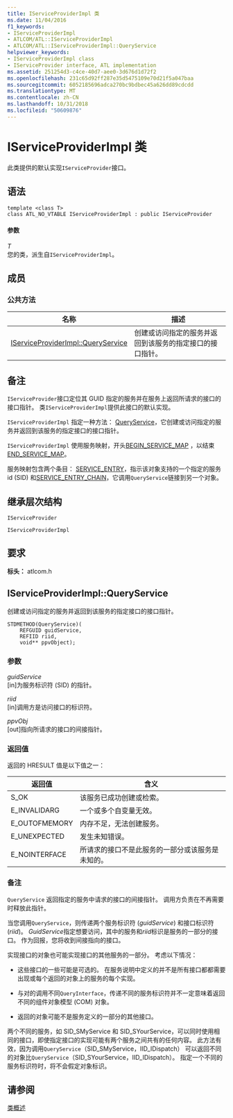 ```yaml
---
title: IServiceProviderImpl 类
ms.date: 11/04/2016
f1_keywords:
- IServiceProviderImpl
- ATLCOM/ATL::IServiceProviderImpl
- ATLCOM/ATL::IServiceProviderImpl::QueryService
helpviewer_keywords:
- IServiceProviderImpl class
- IServiceProvider interface, ATL implementation
ms.assetid: 251254d3-c4ce-40d7-aee0-3d676d1d72f2
ms.openlocfilehash: 231c65d92ff287e35d5475109e70d21f5a047baa
ms.sourcegitcommit: 6052185696adca270bc9bdbec45a626dd89cdcdd
ms.translationtype: MT
ms.contentlocale: zh-CN
ms.lasthandoff: 10/31/2018
ms.locfileid: "50609876"
---
```

# <a name="iserviceproviderimpl-class"></a>IServiceProviderImpl 类

此类提供的默认实现`IServiceProvider`接口。

## <a name="syntax"></a>语法

```
template <class T>
class ATL_NO_VTABLE IServiceProviderImpl : public IServiceProvider
```

#### <a name="parameters"></a>参数

*T*<br/>
您的类，派生自`IServiceProviderImpl`。

## <a name="members"></a>成员

### <a name="public-methods"></a>公共方法

|名称|描述|
|----------|-----------------|
|[IServiceProviderImpl::QueryService](#queryservice)|创建或访问指定的服务并返回到该服务的指定接口的接口指针。|

## <a name="remarks"></a>备注

`IServiceProvider`接口定位其 GUID 指定的服务并在服务上返回所请求的接口的接口指针。 类`IServiceProviderImpl`提供此接口的默认实现。

`IServiceProviderImpl` 指定一种方法： [QueryService](#queryservice)，它创建或访问指定的服务并返回到该服务的指定接口的接口指针。

`IServiceProviderImpl` 使用服务映射，开头[BEGIN_SERVICE_MAP](service-map-macros.md#begin_service_map) ，以结束[END_SERVICE_MAP](service-map-macros.md#end_service_map)。

服务映射包含两个条目： [SERVICE_ENTRY](service-map-macros.md#service_entry)，指示该对象支持的一个指定的服务 id (SID) 和[SERVICE_ENTRY_CHAIN](service-map-macros.md#service_entry_chain)，它调用`QueryService`链接到另一个对象。

## <a name="inheritance-hierarchy"></a>继承层次结构

`IServiceProvider`

`IServiceProviderImpl`

## <a name="requirements"></a>要求

**标头：** atlcom.h

##  <a name="queryservice"></a>  IServiceProviderImpl::QueryService

创建或访问指定的服务并返回到该服务的指定接口的接口指针。

```
STDMETHOD(QueryService)(
    REFGUID guidService,
    REFIID riid,
    void** ppvObject);
```

### <a name="parameters"></a>参数

*guidService*<br/>
[in]为服务标识符 (SID) 的指针。

*riid*<br/>
[in]调用方是访问接口的标识符。

*ppvObj*<br/>
[out]指向所请求的接口的间接指针。

### <a name="return-value"></a>返回值

返回的 HRESULT 值是以下值之一：

|返回值|含义|
|------------------|-------------|
|S_OK|该服务已成功创建或检索。|
|E_INVALIDARG|一个或多个自变量无效。|
|E_OUTOFMEMORY|内存不足，无法创建服务。|
|E_UNEXPECTED|发生未知错误。|
|E_NOINTERFACE|所请求的接口不是此服务的一部分或该服务是未知的。|

### <a name="remarks"></a>备注

`QueryService` 返回指定的服务中请求的接口的间接指针。 调用方负责在不再需要时释放此指针。

当您调用`QueryService`，则传递两个服务标识符 (*guidService*) 和接口标识符 (*riid*)。 *GuidService*指定想要访问，其中的服务和*riid*标识是服务的一部分的接口。 作为回报，您将收到间接指向的接口。

实现接口的对象也可能实现接口的其他服务的一部分。 考虑以下情况：

- 这些接口的一些可能是可选的。 在服务说明中定义的并不是所有接口都都需要出现或每个返回的对象上的服务的每个实现。

- 与对的调用不同`QueryInterface`，传递不同的服务标识符并不一定意味着返回不同的组件对象模型 (COM) 对象。

- 返回的对象可能不是服务定义的一部分的其他接口。

两个不同的服务，如 SID_SMyService 和 SID_SYourService，可以同时使用相同的接口，即使指定接口的实现可能有两个服务之间共有的任何内容。 此方法有效，因为调用`QueryService`（SID_SMyService，IID_IDispatch） 可以返回不同的对象比`QueryService`（SID_SYourService，IID_IDispatch）。 指定一个不同的服务标识符时，将不会假定对象标识。

## <a name="see-also"></a>请参阅

[类概述](../../atl/atl-class-overview.md)
